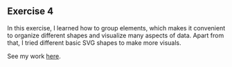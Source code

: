 ## Exercise 4

In this exercise, I learned how to group elements, which makes it convenient to organize different shapes and visualize many aspects of data. Apart from that, I tried different basic SVG shapes to make more visuals. 

See my work [here](https://xiao-peng-sophie.github.io/cdv-student/coding-exercises/coding-exercise-4/index.html). 